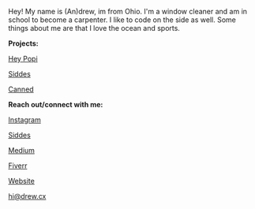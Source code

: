 Hey! My name is (An)drew, im from Ohio. I'm a window cleaner and am in school to become a carpenter. I like to code on the side as well. Some things about me are that I love the ocean and sports. 

**Projects:**

[Hey Popi](https://github.com/heypopi)

[Siddes](https://siddes.com)

[Canned](https://canned.cc)


**Reach out/connect with me:**

[Instagram](https://instagram.com/thetrudrewwilson)

[Siddes](https://siddes.com/x)

[Medium](https://medium.com/@andrewwilson7)

[Fiverr](https://www.fiverr.com/drewwilson)

[Website](https://drew.cx)

hi@drew.cx

